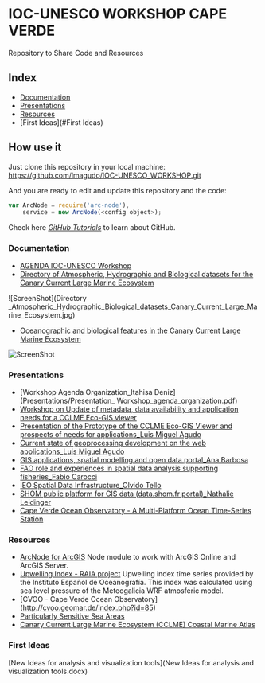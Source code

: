 # IOC-UNESCO WORKSHOP CAPE VERDE
Repository to Share Code and Resources

## Index
* [Documentation](#Documentation)
* [Presentations](#Presentations)
* [Resources](#Resources)
* [First Ideas](#First Ideas)

## How use it

Just clone this repository in your local machine:
https://github.com/lmagudo/IOC-UNESCO_WORKSHOP.git

And you are ready to edit and update this repository and the code:
```javascript
var ArcNode = require('arc-node'),
    service = new ArcNode(<config object>);
```
Check here  *[GitHub Tutorials](https://guides.github.com/)* to learn about GitHub.

### Documentation
* [AGENDA IOC-UNESCO Workshop](AGENDA_WORKSHOP.pdf)
* [Directory of Atmospheric, Hydrographic and Biological datasets for the Canary Current Large Marine Ecosystem](http://unesdoc.unesco.org/images/0023/002314/231430E.pdf)

![ScreenShot](Directory _Atmospheric_Hydrographic_Biological_datasets_Canary_Current_Large_Marine_Ecosystem.jpg)
* [Oceanographic and biological features in the Canary Current Large Marine Ecosystem](http://unesdoc.unesco.org/images/0023/002332/233299E.pdf)

![ScreenShot](Oceanographic_Biological_features_CCLME.png)

### Presentations
* [Workshop Agenda Organization_Itahisa Deniz](Presentations/Presentation_ Workshop_agenda_organization.pdf)
* [Workshop on Update of metadata, data availability and application needs for a CCLME Eco-GIS viewer](https://slides.com/lmagudo/workshop-on-update-of-metadata-data-availability-and-application-needs-for-a-cclme-eco-gis-viewer)
* [Presentation of the Prototype of the CCLME Eco-GIS Viewer and prospects of needs for applications_Luis Miguel Agudo](Presentations/Presentation_Prototype_CCLME_Eco-GIS_Viewer.pdf)
* [Current state of geoprocessing development on the web applications_Luis Miguel Agudo](Presentations/Presentation_Current_State_Geoprocessing_Development_Web_Applications.pdf)
* [GIS applications, spatial modelling and open data portal_Ana Barbosa](Presentations/PPT_IOC_UNESCO_MPR_NOV2015_BARBOSA__V3.pdf)
* [FAO role and experiences in spatial data analysis supporting fisheries_Fabio Carocci](Presentations/Presentation_FAO_role_experiences_spatial_data_analysis_supporting_fisheries.pdf)
* [IEO Spatial Data Infrastructure_Olvido Tello](Presentations/Presentation_IEO.pdf)
* [SHOM public platform for GIS data (data.shom.fr portal)_Nathalie Leidinger](Presentations/Presentation_shom.pdf)
* [Cape Verde Ocean Observatory - A Multi-Platform Ocean Time-Series Station](Presentation_CVO_Multi_Platform_Ocean_Time_Series_Station.pdf)

### Resources
* [ArcNode for ArcGIS](https://github.com/esri-es/ArcNode) Node module to work with ArcGIS Online and ArcGIS Server.
* [Upwelling Index -  RAIA project](http://www.indicedeafloramiento.ieo.es/afloramiento_en.html) Upwelling index time series provided by the Instituto Español de Oceanografía. This index was calculated using sea level pressure of the Meteogalicia WRF atmosferic model.
* [CVOO - Cape Verde Ocean Observatory] (http://cvoo.geomar.de/index.php?id=85)
* [Particularly Sensitive Sea Areas](http://www.imo.org/en/OurWork/Environment/PSSAs/Pages/Default.aspx)
* [Canary Current Large Marine Ecosystem (CCLME) Coastal Marine Atlas](Presentation__CCLME_Coastal_Marine_Atlas.pdf)

### First Ideas
[New Ideas for analysis and visualization tools](New Ideas for analysis and visualization tools.docx)
